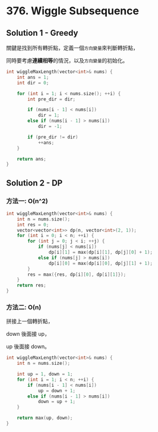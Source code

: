 # 376. Wiggle Subsequence

## Solution 1 - Greedy

關鍵是找到所有轉折點，定義一個<code>方向變量</code>來判斷轉折點，

同時要考慮<strong>連續相等</strong>的情況，以及<code>方向變量</code>的初始化。

```cpp
int wiggleMaxLength(vector<int>& nums) {
    int ans = 1;
    int dir = 0;

    for (int i = 1; i < nums.size(); ++i) {
        int pre_dir = dir;

        if (nums[i - 1] < nums[i])
            dir = 1;
        else if (nums[i - 1] > nums[i])
            dir = -1;

        if (pre_dir != dir)
            ++ans;
    }

    return ans;
}
```

## Solution 2 - DP

### 方法一: O(n^2)

```cpp
int wiggleMaxLength(vector<int>& nums) {
    int n = nums.size();
    int res = 0;
    vector<vector<int>> dp(n, vector<int>(2, 1));
    for (int i = 0; i < n; ++i) {
        for (int j = 0; j < i; ++j) {
            if (nums[j] < nums[i])
                dp[i][1] = max(dp[i][1], dp[j][0] + 1);
            else if (nums[j] > nums[i])
                dp[i][0] = max(dp[i][0], dp[j][1] + 1);
        }
        res = max({res, dp[i][0], dp[i][1]});
    }
    return res;
}
```

### 方法二: O(n)

拼接上一個轉折點，

down 後面接 up，

up 後面接 down。

```cpp
int wiggleMaxLength(vector<int>& nums) {
    int n = nums.size();

    int up = 1, down = 1;
    for (int i = 1; i < n; ++i) {
        if (nums[i - 1] < nums[i])
            up = down + 1;
        else if (nums[i - 1] > nums[i])
            down = up + 1;
    }

    return max(up, down);
}
```
